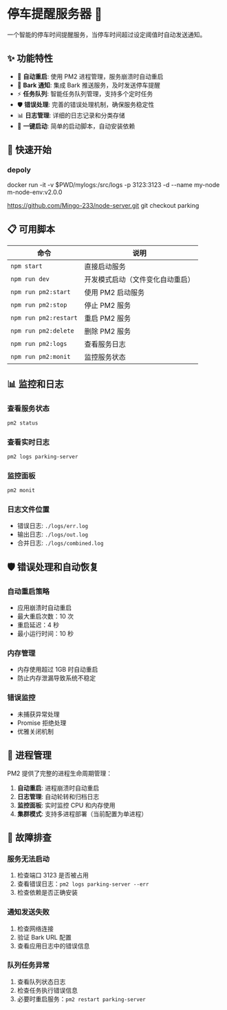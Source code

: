 # 停车提醒服务器 🚗

一个智能的停车时间提醒服务，当停车时间超过设定阈值时自动发送通知。

## ✨ 功能特性

- 🔄 **自动重启**: 使用 PM2 进程管理，服务崩溃时自动重启
- 📱 **Bark 通知**: 集成 Bark 推送服务，及时发送停车提醒
- ⚡ **任务队列**: 智能任务队列管理，支持多个定时任务
- 🛡️ **错误处理**: 完善的错误处理机制，确保服务稳定性
- 📊 **日志管理**: 详细的日志记录和分类存储
- 🚀 **一键启动**: 简单的启动脚本，自动安装依赖

## 🚀 快速开始

### depoly

docker run -it -v $PWD/mylogs:/src/logs -p 3123:3123 -d --name my-node m-node-env:v2.0.0

https://github.com/Mingo-233/node-server.git
git checkout parking

## 📋 可用脚本

| 命令                  | 说明                             |
| --------------------- | -------------------------------- |
| `npm start`           | 直接启动服务                     |
| `npm run dev`         | 开发模式启动（文件变化自动重启） |
| `npm run pm2:start`   | 使用 PM2 启动服务                |
| `npm run pm2:stop`    | 停止 PM2 服务                    |
| `npm run pm2:restart` | 重启 PM2 服务                    |
| `npm run pm2:delete`  | 删除 PM2 服务                    |
| `npm run pm2:logs`    | 查看服务日志                     |
| `npm run pm2:monit`   | 监控服务状态                     |

## 📊 监控和日志

### 查看服务状态

```bash
pm2 status
```

### 查看实时日志

```bash
pm2 logs parking-server
```

### 监控面板

```bash
pm2 monit
```

### 日志文件位置

- 错误日志: `./logs/err.log`
- 输出日志: `./logs/out.log`
- 合并日志: `./logs/combined.log`

## 🛡️ 错误处理和自动恢复

### 自动重启策略

- 应用崩溃时自动重启
- 最大重启次数：10 次
- 重启延迟：4 秒
- 最小运行时间：10 秒

### 内存管理

- 内存使用超过 1GB 时自动重启
- 防止内存泄漏导致系统不稳定

### 错误监控

- 未捕获异常处理
- Promise 拒绝处理
- 优雅关闭机制

## 🔄 进程管理

PM2 提供了完整的进程生命周期管理：

1. **自动重启**: 进程崩溃时自动重启
2. **日志管理**: 自动轮转和归档日志
3. **监控面板**: 实时监控 CPU 和内存使用
4. **集群模式**: 支持多进程部署（当前配置为单进程）

## 🚨 故障排查

### 服务无法启动

1. 检查端口 3123 是否被占用
2. 查看错误日志：`pm2 logs parking-server --err`
3. 检查依赖是否正确安装

### 通知发送失败

1. 检查网络连接
2. 验证 Bark URL 配置
3. 查看应用日志中的错误信息

### 队列任务异常

1. 查看队列状态日志
2. 检查任务执行错误信息
3. 必要时重启服务：`pm2 restart parking-server`
